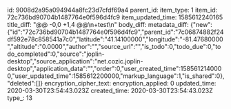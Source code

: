 id: 9008d2a95a094944a8fc23d7cfdf69a4
parent_id: 
item_type: 1
item_id: 72c736bd90704b1487764e0f596d4fc9
item_updated_time: 1585612240165
title_diff: "@@ -0,0 +1,4 @@\n+test\n"
body_diff: 
metadata_diff: {"new":{"id":"72c736bd90704b1487764e0f596d4fc9","parent_id":"7c06874882f24df592e78c858541a7c0","latitude":"41.14100000","longitude":"-81.47680000","altitude":"0.0000","author":"","source_url":"","is_todo":0,"todo_due":0,"todo_completed":0,"source":"joplin-desktop","source_application":"net.cozic.joplin-desktop","application_data":"","order":0,"user_created_time":1585612140000,"user_updated_time":1585612200000,"markup_language":1,"is_shared":0},"deleted":[]}
encryption_cipher_text: 
encryption_applied: 0
updated_time: 2020-03-30T23:54:43.023Z
created_time: 2020-03-30T23:54:43.023Z
type_: 13